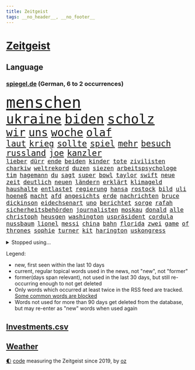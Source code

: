 ```yaml
---
title: Zeitgeist
tags: __no_header__, __no_footer__
---
```


# [Zeitgeist](https://oliz.io/zeitgeist/)

## Language

<h3><a href="https://www.spiegel.de" target="_blank">spiegel.de</a> (German, 6 to 2 occurrences)</h3>
<p style="font-family:monospace">
<span style="font-size:32pt"><a href="news_links.html#menschen" class="current">menschen</a></span>
<br>
<span style="font-size:27pt"><a href="news_links.html#ukraine" class="current">ukraine</a></span>
<span style="font-size:27pt"><a href="news_links.html#biden" class="current">biden</a></span>
<span style="font-size:27pt"><a href="news_links.html#scholz" class="current">scholz</a></span>
<br>
<span style="font-size:22pt"><a href="news_links.html#wir" class="current">wir</a></span>
<span style="font-size:22pt"><a href="news_links.html#uns" class="current">uns</a></span>
<span style="font-size:22pt"><a href="news_links.html#woche" class="current">woche</a></span>
<span style="font-size:22pt"><a href="news_links.html#olaf" class="current">olaf</a></span>
<br>
<span style="font-size:17pt"><a href="news_links.html#laut" class="current">laut</a></span>
<span style="font-size:17pt"><a href="news_links.html#krieg" class="current">krieg</a></span>
<span style="font-size:17pt"><a href="news_links.html#sollte" class="current">sollte</a></span>
<span style="font-size:17pt"><a href="news_links.html#spiel" class="current">spiel</a></span>
<span style="font-size:17pt"><a href="news_links.html#mehr" class="current">mehr</a></span>
<span style="font-size:17pt"><a href="news_links.html#besuch" class="current">besuch</a></span>
<span style="font-size:17pt"><a href="news_links.html#russland" class="current">russland</a></span>
<span style="font-size:17pt"><a href="news_links.html#joe" class="current">joe</a></span>
<span style="font-size:17pt"><a href="news_links.html#kanzler" class="current">kanzler</a></span>
<br>
<span style="font-size:12pt"><a href="news_links.html#lieber" class="current">lieber</a></span>
<span style="font-size:12pt"><a href="news_links.html#dürr" class="current">dürr</a></span>
<span style="font-size:12pt"><a href="news_links.html#ende" class="current">ende</a></span>
<span style="font-size:12pt"><a href="news_links.html#beiden" class="current">beiden</a></span>
<span style="font-size:12pt"><a href="news_links.html#kinder" class="current">kinder</a></span>
<span style="font-size:12pt"><a href="news_links.html#tote" class="current">tote</a></span>
<span style="font-size:12pt"><a href="news_links.html#zivilisten" class="current">zivilisten</a></span>
<span style="font-size:12pt"><a href="news_links.html#charkiw" class="current">charkiw</a></span>
<span style="font-size:12pt"><a href="news_links.html#weltrekord" class="current">weltrekord</a></span>
<span style="font-size:12pt"><a href="news_links.html#duzen" class="new">duzen</a></span>
<span style="font-size:12pt"><a href="news_links.html#siezen" class="new">siezen</a></span>
<span style="font-size:12pt"><a href="news_links.html#arbeitspsychologe" class="new">arbeitspsychologe</a></span>
<span style="font-size:12pt"><a href="news_links.html#tim" class="current">tim</a></span>
<span style="font-size:12pt"><a href="news_links.html#hagemann" class="new">hagemann</a></span>
<span style="font-size:12pt"><a href="news_links.html#du" class="current">du</a></span>
<span style="font-size:12pt"><a href="news_links.html#sagt" class="current">sagt</a></span>
<span style="font-size:12pt"><a href="news_links.html#super" class="current">super</a></span>
<span style="font-size:12pt"><a href="news_links.html#bowl" class="current">bowl</a></span>
<span style="font-size:12pt"><a href="news_links.html#taylor" class="current">taylor</a></span>
<span style="font-size:12pt"><a href="news_links.html#swift" class="current">swift</a></span>
<span style="font-size:12pt"><a href="news_links.html#neue" class="current">neue</a></span>
<span style="font-size:12pt"><a href="news_links.html#zeit" class="current">zeit</a></span>
<span style="font-size:12pt"><a href="news_links.html#deutlich" class="current">deutlich</a></span>
<span style="font-size:12pt"><a href="news_links.html#neuen" class="current">neuen</a></span>
<span style="font-size:12pt"><a href="news_links.html#ländern" class="current">ländern</a></span>
<span style="font-size:12pt"><a href="news_links.html#erklärt" class="current">erklärt</a></span>
<span style="font-size:12pt"><a href="news_links.html#klimageld" class="current">klimageld</a></span>
<span style="font-size:12pt"><a href="news_links.html#haushalte" class="current">haushalte</a></span>
<span style="font-size:12pt"><a href="news_links.html#entlastet" class="current">entlastet</a></span>
<span style="font-size:12pt"><a href="news_links.html#regierung" class="current">regierung</a></span>
<span style="font-size:12pt"><a href="news_links.html#hansa" class="current">hansa</a></span>
<span style="font-size:12pt"><a href="news_links.html#rostock" class="current">rostock</a></span>
<span style="font-size:12pt"><a href="news_links.html#bild" class="current">bild</a></span>
<span style="font-size:12pt"><a href="news_links.html#uli" class="current">uli</a></span>
<span style="font-size:12pt"><a href="news_links.html#hoeneß" class="current">hoeneß</a></span>
<span style="font-size:12pt"><a href="news_links.html#macht" class="current">macht</a></span>
<span style="font-size:12pt"><a href="news_links.html#afd" class="current">afd</a></span>
<span style="font-size:12pt"><a href="news_links.html#angesichts" class="current">angesichts</a></span>
<span style="font-size:12pt"><a href="news_links.html#erde" class="current">erde</a></span>
<span style="font-size:12pt"><a href="news_links.html#nachrichten" class="current">nachrichten</a></span>
<span style="font-size:12pt"><a href="news_links.html#bruce" class="new">bruce</a></span>
<span style="font-size:12pt"><a href="news_links.html#dickinson" class="new">dickinson</a></span>
<span style="font-size:12pt"><a href="news_links.html#eidechsenart" class="new">eidechsenart</a></span>
<span style="font-size:12pt"><a href="news_links.html#uno" class="current">uno</a></span>
<span style="font-size:12pt"><a href="news_links.html#berichtet" class="current">berichtet</a></span>
<span style="font-size:12pt"><a href="news_links.html#sorge" class="current">sorge</a></span>
<span style="font-size:12pt"><a href="news_links.html#rafah" class="current">rafah</a></span>
<span style="font-size:12pt"><a href="news_links.html#sicherheitsbehörden" class="current">sicherheitsbehörden</a></span>
<span style="font-size:12pt"><a href="news_links.html#journalisten" class="current">journalisten</a></span>
<span style="font-size:12pt"><a href="news_links.html#moskau" class="current">moskau</a></span>
<span style="font-size:12pt"><a href="news_links.html#donald" class="current">donald</a></span>
<span style="font-size:12pt"><a href="news_links.html#alle" class="current">alle</a></span>
<span style="font-size:12pt"><a href="news_links.html#christoph" class="current">christoph</a></span>
<span style="font-size:12pt"><a href="news_links.html#heusgen" class="new">heusgen</a></span>
<span style="font-size:12pt"><a href="news_links.html#washington" class="current">washington</a></span>
<span style="font-size:12pt"><a href="news_links.html#uspräsident" class="current">uspräsident</a></span>
<span style="font-size:12pt"><a href="news_links.html#cordula" class="new">cordula</a></span>
<span style="font-size:12pt"><a href="news_links.html#nussbaum" class="current">nussbaum</a></span>
<span style="font-size:12pt"><a href="news_links.html#lionel" class="current">lionel</a></span>
<span style="font-size:12pt"><a href="news_links.html#messi" class="current">messi</a></span>
<span style="font-size:12pt"><a href="news_links.html#china" class="current">china</a></span>
<span style="font-size:12pt"><a href="news_links.html#bahn" class="current">bahn</a></span>
<span style="font-size:12pt"><a href="news_links.html#florida" class="current">florida</a></span>
<span style="font-size:12pt"><a href="news_links.html#zwei" class="current">zwei</a></span>
<span style="font-size:12pt"><a href="news_links.html#game" class="current">game</a></span>
<span style="font-size:12pt"><a href="news_links.html#of" class="current">of</a></span>
<span style="font-size:12pt"><a href="news_links.html#thrones" class="current">thrones</a></span>
<span style="font-size:12pt"><a href="news_links.html#sophie" class="current">sophie</a></span>
<span style="font-size:12pt"><a href="news_links.html#turner" class="current">turner</a></span>
<span style="font-size:12pt"><a href="news_links.html#kit" class="new">kit</a></span>
<span style="font-size:12pt"><a href="news_links.html#harington" class="new">harington</a></span>
<span style="font-size:12pt"><a href="news_links.html#uskongress" class="current">uskongress</a></span>
</p>
<details>
<summary>Stopped using...</summary>
<p class="former" style="font-size:12pt">
behandelt(1206) 2015(1205) festnahme(1205) kauft(1205) übernimmt(1205) ausgezeichnet(1204) entwurf(1204) deswegen(1203) meldete(1203) messer(1203) steigenden(1203) terroristen(1203) tweet(1203) verhängte(1203) zeugen(1203) bahnhof(1202) eingereicht(1202) hollywood(1202) übergriffe(1202) überzeugt(1202) erfasst(1201) senat(1201) weißen(1201) beobachten(1200) energien(1200) gehalten(1200) literatur(1200) myanmar(1200) planen(1200) sekunden(1200) verfügung(1200) bielefeld(1199) bücher(1199) griechenland(1199) illegalen(1199) infektionen(1199) krankenhäusern(1199) monatelang(1199) märchen(1199) posten(1199) vorher(1199) vorsitzenden(1199) anbieten(1198) bestellt(1198) militärs(1198) mordes(1198) nutzte(1198) widerspruch(1198) amerikaner(1197) hinterlassen(1197) juli(1197) künftigen(1197) online(1197) passen(1197) riss(1197) verheerenden(1197) schoss(1196) stets(1196) träumen(1196) vermeiden(1196) illegale(1195) langfristig(1195) ließen(1195) quartal(1195) richtet(1195) verraten(1195) versprochen(1195) beispielen(1194) belarussische(1194) botschaften(1194) kolumnist(1194) kraftvoll(1194) neuem(1194) themen(1194) trainiert(1194) zuversicht(1194) 3000(1193) afrika(1193) sicherte(1193) litauen(1192) verlierer(1192) geriet(1191) siegte(1191) still(1191) beiträge(1190) geschäftsführer(1190) körperverletzung(1190) schuss(1190) wirtschaftsministerium(1190) design(1189) entsetzen(1189) gebrochen(1189) homeoffice(1189) patient(1189) begann(1188) kostet(1188) steckte(1188) afghanistan(1187) erwarten(1187) langen(1187) erfüllt(1186) hotels(1186) kindes(1186) bürgermeisterin(1185) garten(1185) lücke(1184) verbessert(1184) kontakte(1183) tür(1183) fortgesetzt(1182) jüngere(1182) mangel(1182) todesopfer(1182) überholt(1182) überleben(1182) küstenwache(1180) laufenden(1180) münster(1179) regelung(1179) sichert(1179) dran(1177) kräfte(1173) prognose(1172) wandel(1172) beweise(1171) kokain(1171) gefühl(1169) training(1168) erstochen(1167) karten(1167) foto(1154) sammeln(1147) sachen(1120) berichtete(1105) belästigung(1071) notstand(1055) politikern(1030) enthalten(1016) militärische(998) akzeptieren(967) videoaufnahmen(957) ausbildung(956) flohen(955) schwäche(951) stundenlang(951) kümmern(940) tour(925) mächtigen(924) inszenieren(904) landsleute(903) gesund(899) stehlen(879) gewohnt(876) börsen(872) angestellten(871) gemeinschaft(870) world(865) preiserhöhungen(863) getöteten(857) kursieren(846) vermitteln(840) fdppolitiker(835) strackzimmermann(824) luftwaffe(809) hals(808) bekannteste(800) vatikan(798) auge(794) dutzenden(792) gesteckt(787) kompromiss(779) finnland(778) sank(772) einzig(764) marieagnes(761) wolf(749) verpflichtung(746) hinzu(744) spektakel(741) explosionen(732) emotionalen(719) dortmunder(716) lohnen(716) 17jährige(706) gestärkt(694) fluss(691) verliehen(678) empfang(676) todes(676) kriegsverbrechen(672) finnische(671) messerattacke(663) günstige(661) beben(658) fox(657) schönen(644) jack(641) heiß(635) vermisster(632) verhängnis(623) harter(618) erfurt(616) exuspräsident(613) zunahme(610) 8(606) anwältin(598) youtube(590) zulassung(581) lena(580) schließlich(578) verstoßen(566) entfernen(564) berlinneukölln(562) extra(562) islamisten(557) freispruch(545) führten(531) entkommen(524) flüssen(524) tobias(521) gott(515) sicherer(515) menschheit(514) farben(509) bussen(504) gerechtfertigt(503) ereignet(496) rose(489) branchen(486) staatsmedien(483) schwächt(479) zimmer(479) dokumentieren(477) tunesien(476) besatzung(471) knappe(463) kopftuch(463) schmeckt(461) baustellen(457) beerdigt(456) taucher(451) prangert(444) überzeugte(443) digital(441) aussichten(436) spielzeug(436) pistole(430) langsamer(427) amtsgericht(420) ubahn(408) wein(408) internationalem(406) gelegenheit(404) weißes(403) kandidieren(401) opfers(401) abhilfe(398) tourismus(394) freunden(391) 28jähriger(388) jung(388) nizza(386) venedig(383) erfolgreiche(380) ausstand(379) hilfsorganisation(379) umstrittener(378) passanten(376) reihen(376) springen(374) minderjährige(370) floh(366) junta(365) palästinensern(365) wasserstoff(365) übungen(364) rivale(363) gemessen(362) attackierte(360) nordamerika(360) akt(359) unbekannt(357) steigert(355) weimar(353) dom(349) günstigen(349) handwerker(349) schweres(345) generäle(343) unruhe(342) anderswo(340) kaiser(335) tauschen(335) 130(332) coup(332) geschnappt(331) umstellung(331) anhand(330) kehren(328) gegenoffensive(326) rio(324) warnte(324) tragischen(322) gewartet(319) slowenien(318) laune(315) norditalien(315) kindergrundsicherung(313) betreiben(311) denkmal(310) solidarisch(309) wach(306) erwarteten(304) konkurrent(304) schauspielers(304) kippen(302) ebrahim(301) kleinkind(301) mordkommission(301) angelegenheit(300) geschwächt(300) kommandeur(300) flop(299) bundesligist(298) elbe(297) radsport(297) ticket(297) brachten(293) geflüchtet(293) pool(293) überflutungen(293) wrack(292) gefangen(291) höhenflug(290) oberbayern(286) prosieben(284) veröffentlichte(282) drohte(281) konrad(281) kürzt(281) feierlichkeiten(276) breit(274) klares(274) keinerlei(273) sichere(273) erwartete(272) heimatstadt(271) intensivstation(270) maus(270) kfw(269) urlauber(268) unterschiedlichen(267) eingeschlagen(266) gerichtlich(266) seniorin(266) kuba(264) seltsame(262) 13jähriger(261) christopher(260) optimismus(260) überfahren(260) buchen(259) höchststand(259) kretschmer(258) spektakulär(258) beteiligte(254) evakuierungen(254) mühe(253) todesfälle(252) nötigen(251) uskapitol(248) fossile(247) gewahrsam(247) beschleunigen(246) raisi(245) gewürdigt(244) mohammed(244) bitter(243) schiffen(243) zwischendurch(241) übergang(241) tritte(240) menschlicher(237) wuchs(237) henry(236) staats(236) agieren(234) einwanderung(234) ämtern(233) achtjährige(232) drastische(231) einziehen(230) erkennt(230) blockierte(229) obdachlose(228) gabriel(227) scott(227) profil(226) cool(225) brasiliens(224) hitzewellen(224) 78(223) gesamtführung(223) leichte(222) primož(222) ralf(222) roglič(222) kürzungen(221) oldenburg(221) passende(221) rampenlicht(220) reiner(215) jeweils(213) abwenden(210) lagern(210) millionenstrafe(210) gespült(209) lebend(209) obersten(209) schweigt(209) schadens(207) 30jähriger(206) verlief(206) anteile(205) kuriosen(202) ausgestorben(199) csuchef(199) bösen(198) speziellen(198) warnungen(198) ärmelkanal(198) entsprechend(197) geeignet(197) gutem(197) dunkelsten(196) gutachter(196) ausschließlich(195) zäsur(195) gehörten(194) urwald(194) mutmaßliches(193) verkaufte(190) zeitgleich(190) beigesetzt(188) ansprache(186) wandern(186) charmeoffensive(185) bodensee(184) üppige(184) leitartikel(183) geklettert(182) bob(180) exkanzlerin(180) showdown(180) adenauer(178) tagessieg(178) erlebten(176) kugel(176) wegovy(176) skurriler(175) führungswechsel(173) geflohen(173) halter(173) natürlichen(173) inka(172) oberstes(172) mächtigsten(170) stritten(170) butter(169) hunden(169) psyche(169) überweisen(169) abgeschnitten(168) instagrampost(168) argentinier(167) belohnt(167) o’connor(166) pyrotechnik(166) strafrechtlich(164) metern(163) horizont(162) austria(161) brustkrebs(161) erschweren(161) inside(161) exfrau(160) debütant(159) fußballweltverband(159) vorhersagen(159) widersprüchliche(159) ehrung(158) genossen(158) eurozone(157) sperre(157) entwicklungshilfe(156) militärjunta(156) zement(156) lotterie(155) repression(155) schiitenmiliz(155) überstunden(155) mysteriösen(154) opernhaus(154) thesen(154) drogenboss(153) jon(153) leinwand(153) patientinnen(153) gestiegenen(152) lotto(152) makeup(152) überqueren(152) akzeptiert(151) todesursache(151) abschießen(150) gallant(150) heidelberger(150) rassismusvorwürfe(150) ruder(150) antonio(149) freilassen(149) grausame(149) nordisk(149) novo(149) unterhält(149) rekordtief(148) säugling(148) brunsbüttel(147) passau(147) raumfahrer(147) wgzimmer(147) exklusiven(146) redakteurinnen(146) bbc(144) bedeutende(144) beispiellosen(144) stieß(143) feste(142) gewinner(142) 1989(141) gondel(141) spezialeinheit(141) tvsender(141) a$ap(140) bayernspieler(139) gamer(138) erreichten(136) erweitern(136) sicherungsverwahrung(136) sigmar(136) zypern(135) generalbundesanwalt(134) neubauten(134) arbeitszeiterfassung(133) rki(133) abspaltung(132) düsteren(131) elektrofahrzeuge(131) toptalent(131) attentäter(130) echo(130) filmpreis(130) grippe(130) maps(130) weltmeistertitel(130) besserung(129) darstellen(129) schwester(129) anschein(128) atomkraftwerke(128) dozent(127) sexualisierten(127) beschwert(126) bundesfinanzminister(126) nötige(126) a7(125) bunt(125) kernkraftwerke(125) süßigkeiten(125) zugausfälle(125) inhaftierter(124) gestaltet(123) havanna(123) zähne(123) autounfall(122) rsv(122) verspätet(122) fußballweltmeister(121) königspaar(121) rage(121) spielfilm(121) wagnerbrüder(120) polizeiwache(119) überrumpelt(119) kehrtwende(118) absolvierte(117) sanitäter(115) weltweites(115) entertainment(114) verdrängt(114) 1996(112) tieferen(112) dankbar(111) denver(111) eingerichtet(111) musical(111) roll(111) bahnsteig(110) zugesagt(110) zahlte(109) halfen(108) älterwerden(108) 54jähriger(107) flüchtlingsunterkunft(107) journal(107) spurlos(107) verleihen(107) whisky(107) irische(106) sanierung(106) salman(105) seeblockade(105) asylverfahren(104) begehrt(104) bevorstehen(104) ewig(104) naomi(104) nächte(104) frauenquote(103) gezielte(103) handynetz(103) kanadier(103) neuerung(102) taucht(102) aspekte(101) hilfsgüter(101) lebensgefährte(101) südchinesischen(101) tunesischen(100) absichtlich(99) euasylreform(99) flügels(99) hackerangriff(99) insektensterben(99) lenkt(99) milwaukee(99) akademie(98) bangladesch(98) kongress(98) emotionaler(97) fähigkeiten(97) gerast(97) größerem(97) prognosen(97) 235(96) 24jähriger(96) dick(96) kochinstitut(96) angeschlagen(94) attentat(94) klassischen(94) betonte(92) raketenbeschuss(92) abstinenz(91) arzttermine(91) bettwanzen(91) gaspipeline(91) stimmte(91) augenmerk(90) bauten(90) bombenangriff(90) champagner(90) chrupalla(90) komponente(90) kraus(90) mörderin(90) perspektiven(90) pispartei(90) rechtsdrall(90) sicherheitskabinett(90) thierry(90) tino(90) überspringt(90) anspannung(89) blamierte(89) borahansgrohe(89) ecuadors(89) girosieger(89) hamasanführer(89) ideal(89) schwerpunkte(89) verhaltensweisen(89) abnehmspritzen(88) beruhigen(88) erdstößen(88) erkenntnis(88) ernähren(88) inselkette(88) kommissarin(88) langläufer(88) ozempic(88) rock(88) sodass(88) totale(88) verlagert(88) verreisen(88) antiisraelische(87) mitsprache(87) pragmatismus(87) spielberg(87) zoom(87) überfielen(87) mandalorian(86) umfang(86) 1100(85) freizulassen(85) gefängnisse(85) gelangte(85) pegel(85) pochen(85) rechtfertigung(85) solidarisierte(85) tüte(85) unterhalten(85) wars(85) aufflammen(84) baukosten(84) demokratiefeinde(84) gauck(84) reisebranche(84) tatortteam(84) thronfolger(84) visite(84) 45000(83) datenbrille(83) freilässt(83) mixedrealitybrille(83) produzenten(83) sandro(83) sky(83) kriegsschäden(82) sofia(82) somit(82) streitgespräch(82) beteuert(81) gründeten(81) hamaskommandeur(81) maren(81) oberhof(81) pegelstände(81) sommerspiele(81) verlusten(81) bedrohlich(80) ereignete(80) hindern(80) overtourism(80) via(80) zärtlichkeit(80) zölle(80) brandt(79) strommarkt(79) führer(78) sauer(78) solidarisieren(78) verschleppung(78) aufmachen(77) beirut(77) bereiten(77) deich(77) einwände(77) endura(77) marketing(77) tödliches(77) vaude(77) exportiert(76) herbe(76) millimeter(76) mitgestalten(76) mütze(76) tempolimits(76) vegan(76) funken(75) grünenabgeordnete(75) inspiration(75) kommandeure(75) molotowcocktails(75) muriel(75) raab(75) state(75) terroralarm(75) ältesten(75) ausführlich(74) freundes(74) fußballwelt(74) greifswald(74) konditionen(74) rushdie(74) staatshilfe(74) stürmen(74) erfolglosen(73) fußballspieler(73) tunnelsystem(73) abhanden(72) ausrufen(72) beschrieben(72) nikola(72) qualitäten(72) sec(71) versorgen(71) auftraggeber(70) basketballfans(70) kriselnde(70) lucas(70) mitverantwortung(70) solarmodule(70) zulässt(70) auflöst(69) briefträger(69) entmachtung(69) europäischer(69) verursachen(69) usamerikanischen(68) drittstaaten(67) kindliche(67) strengen(67) abnehmspritze(66) aufzeichnungen(66) feuerwerk(66) kulturminister(66) lebten(66) meinungen(66) nationalistische(66) vorräte(66) lothar(65) barbara(64) facht(64) mccann(64) oppositionspartei(64) polizeipräsidentin(64) posierten(64) prangen(64) siegtor(64) slowik(64) verhandlungsrunde(64) 2002(63) amateurvideos(63) gestein(63) kichatbot(63) myanmars(63) netflixserie(63) suizid(63) vollständige(63) vorüber(63) bertelsmann(62) darstellerin(62) friedlich(62) landesweite(62) ranger(62) sprintrennen(62) dastehen(61) murks(61) siedlern(61) skifahren(61) ukrainern(61) umgestaltet(61) mühsam(60) nürnberger(60) verärgerten(60) 19jährige(59) 240(59) bewacht(59) ngo(59) stünde(59) stuhl(58) uspräsidentenwahl(58) 67(57) jubelten(57) schusswaffe(57) verlagern(57) vlhová(57) wobei(57) beiträgen(56) brachialen(56) gripgrab(56) minnesota(56) poc(56) romantische(56) timberwolves(56) antibiotika(55) doppelte(55) edler(55) eingestürzten(55) elite(55) kassenärzten(55) pendler(55) stromer(55) verschicken(55) weihnachtsfrieden(55) benedikt(54) golden(54) jahreswechsel(54) kassenpatienten(54) prämie(54) sicherheitsbeamter(54) verdachtsfall(54) akteuren(53) grau(53) lebensstil(53) weihnachtsfeiertage(53) bereichen(52) beträgt(52) boomende(52) definition(52) einverstanden(52) geiseldeal(52) kampfeinsatz(52) reanimation(52) tatorten(52) verschmutzen(52) überlastung(52) erschütterungen(51) extras(51) girl(51) helsinki(51) janeiro(51) kassenärzte(51) taurusfrage(51) ausbilden(50) fach(50) filmt(50) gegenstände(50) konfetti(50) muhammad(50) paarung(50) silvester(50) tiktokphänomen(50) weitverbreiteten(50) durchgang(49) düsterer(49) rihannas(49) stichwaffe(49) xvi(49) java(48) jesus(48) notlage(48) schiffswrack(48) beugen(47) elektroautobauer(47) energieinfrastruktur(47) exprofi(47) gekaperten(47) genozid(47) nehme(47) flugzeugunglück(46) frachters(46) insolventen(46) klimaproteste(46) steigender(46) vorgeht(46) 84(45) bundestags(45) großzügig(45) oscarpreisträgerin(45) religiösen(45) routen(45) zweitklassigkeit(45) eingelöst(44) giffey(44) polnischer(44) schäfer(44) skispringen(44) usostküste(44) films(43) kardashian(43) ladens(43) nachkriegsordnung(43) ordnen(43) podest(43) sagenhafte(43) staatsgeld(43) abgewinnen(42) bestraft(42) dubai(42) freundlich(42) hausärzte(42) positives(42) profiteur(42) strafanzeigen(42) testsieger(42) weltcupsieg(42) biathlon(41) gottschalks(41) knallt(41) paula(41) polarkreis(41) radikalisiert(41) südosten(41) 42jährige(40) kreuzfahrt(40) vinylplatten(40) bewiesen(39) cdufraktion(39) eingeschlossenen(39) erschoss(39) fortpflanzung(39) hinein(39) investition(39) konsumiert(39) königsblauen(39) zurückgekehrt(39) autoritäre(38) bekenntnis(38) beruhigungsmittel(38) fußballfan(38) gehuldigt(38) gucci(38) vorständen(38) eingegangen(37) residenz(37) wenigsten(37) arztpraxen(36) batteriefabrik(36) dorthin(36) langlauf(36) passagen(36) passagiermaschine(36) pisregierung(36) politischer(36) rückschläge(36) starkem(36) straftäter(36) stralsund(36) umsatzplus(36) ökosystem(36) klimapolitisch(35) rückläufig(35) unerträglich(35) weihnachtsgeschenke(35) werbecookies(35) wird's(35) 68(34) giftige(34) lautsprecher(34) seltenheit(34) unbesetzt(34) urteile(34) wundert(34) 25jähriger(33) 88jährige(33) kernkraft(33) magazine(33) regierender(33) shirin(33) zeitalter(33) abschlüsse(32) gefrierpunkt(32) genauen(32) gfk(32) hausbesitzern(32) mitsamt(32) weggefährten(32) anatomie(31) entgegenkommen(31) erfuhr(31) willy(31) beklaut(30) bürgergelds(30) effektive(30) hannah(30) hintergründen(30) investment(30) marburg(30) verzicht(30) anarchie(29) bootsmigranten(29) oralverkehr(29) teppich(29) wiedergefunden(29) zerfällt(29) friedhöfen(28) globes(28) hässlich(28) klublegende(28) landshut(28) skispringer(28) steiner(28) unterziehen(28) vierschanzentournee(28) zeitdruck(28) eingezogener(27) flirren(27) vorkommt(27) bestie(26) betrachtung(26) getränk(26) lego(26) luftraum(26) parteiführung(26) hauptinsel(25) böllerverbot(24) grundgesetzänderung(24) rettungsversuche(24) schicksalsjahr(24) bauernverband(23) kleinster(23) kommandozentrale(23) kuchenskandal(23) kürzungspläne(23) minusgraden(23) zusteht(23) doll(22) dreikönigstreffen(22) faustschlag(22) ketamin(22) machtwechsel(22) schmuckstück(22) spielende(22) wesentliche(22) aufforstung(21) bauernvertreter(21) influenza(21) kyivstar(21) ködert(21) uspräsidentschaftswahl(21) dartswm(20) drach(20) gíslason(20) reemtsmaentführer(20) baumgart(19) jacksonville(19) jaguars(19) randalierer(19) tierische(19) anwendung(18) deif(18) geleitet(18) gleichgeschlechtlicher(18) halt(18) hausbesitzer(18) regnet(18) schaffe(18) segnung(18) senats(18) autobahnauffahrten(17) finnlands(17) getötetem(17) homosexueller(17) mögen(17) piraten(17) raubüberfällen(17) segnungen(17) aufstellung(16) diskriminiert(16) erteilen(16) kameramann(16) segen(16) bedrängt(15) erfinderin(15) paulis(15) sandsäcke(15) sporadisch(15) taser(15) elijah(14) gewehrt(14) haftanstalt(14) hauptziel(14) jahrespressekonferenz(14) körperlich(14) mcclain(14) tagelangem(14) bengvir(13) bestandteile(13) melania(13) nahles(13) ogc(13) provinzen(13) ruhestätte(13) sandsäcken(13) schwächung(13) tierhalter(13) verstorbene(13) 1997(12) demenzdorf(12) festtagen(12) millionenschaden(12) ramona(12) terrorwarnung(12) alleiniger(11) brennende(11) dauerregen(11) entführungen(11) flugobjekt(11) gruber(11) hochwasserlage(11) riad(11) waghalsige(11) zerbombten(11)
</p>
</details>
<p>Legend:
<ul>
<li><span class="new">new</span>, first seen within the last 10 days</li>
<li><span class="current">current</span>, regular topical words used in the news, not "new", not "former"</li>
<li><span class="former">former(days span relevant)</span>, not used in the last 30 days, but still re-occurring enough to not get deleted</li>
<li>Only words which occurred at least twice in the RSS feed are tracked. <a href="language/filters.py">Some common words are blocked</a></li>
<li>Words not used for more than 90 days get deleted from the database, but may re-enter as "new" words when used again</li>
</ul>
</p>

## [Investments](investments.html)[.csv](investments.csv)

## [Weather](weather.html)

<footer>
<a href="javascript:toggleTheme()" class="nav">🌓</a>
<a href="https://github.com/ooz/zeitgeist">code</a> measuring the Zeitgeist since 2019, by <a href="https://oliz.io">oz</a>
</footer>
